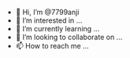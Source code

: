 - 👋 Hi, I’m @7799anji
- 👀 I’m interested in ...
- 🌱 I’m currently learning ...
- 💞️ I’m looking to collaborate on ...
- 📫 How to reach me ...

<!---
7799anji/7799anji is a ✨ special ✨ repository because its `README.md` (this file) appears on your GitHub profile.
You can click the Preview link to take a look at your changes.
--->
